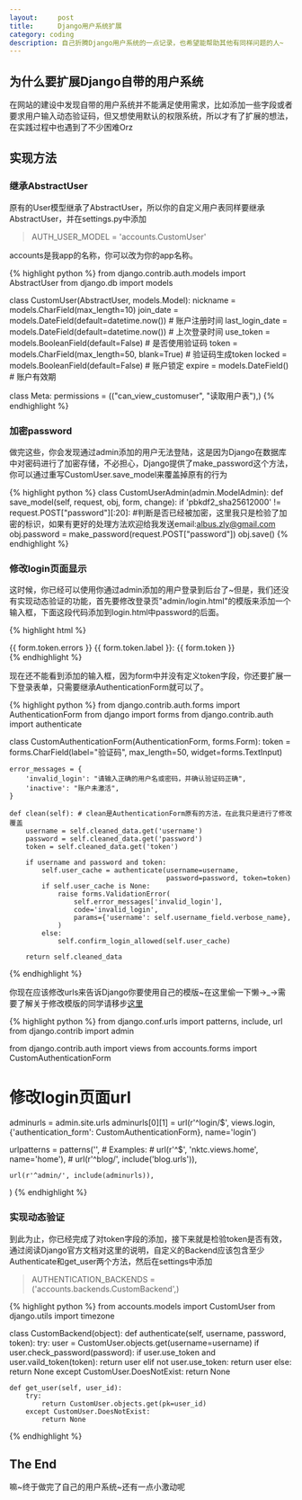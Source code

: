 ```yaml
---
layout:     post
title:      Django用户系统扩展
category: coding
description: 自己折腾Django用户系统的一点记录，也希望能帮助其他有同样问题的人~
---
```


## 为什么要扩展Django自带的用户系统

在网站的建设中发现自带的用户系统并不能满足使用需求，比如添加一些字段或者要求用户输入动态验证码，但又想使用默认的权限系统，所以才有了扩展的想法，在实践过程中也遇到了不少困难Orz

## 实现方法

### 继承AbstractUser

原有的User模型继承了AbstractUser，所以你的自定义用户表同样要继承AbstractUser，并在settings.py中添加

> AUTH_USER_MODEL = 'accounts.CustomUser'

accounts是我app的名称，你可以改为你的app名称。

{% highlight python %}
from django.contrib.auth.models import AbstractUser
from django.db import models

class CustomUser(AbstractUser, models.Model):
   nickname = models.CharField(max_length=10)
   join_date = models.DateField(default=datetime.now()) # 账户注册时间
   last_login_date = models.DateField(default=datetime.now()) # 上次登录时间
   use_token = models.BooleanField(default=False) # 是否使用验证码
   token = models.CharField(max_length=50, blank=True) # 验证码生成token
   locked = models.BooleanField(default=False) # 账户锁定
   expire = models.DateField() # 账户有效期

   class Meta:
       permissions = (("can_view_customuser", "读取用户表"),)
{% endhighlight %}

### 加密password

做完这些，你会发现通过admin添加的用户无法登陆，这是因为Django在数据库中对密码进行了加密存储，不必担心，Django提供了make_password这个方法，你可以通过重写CustomUser.save_model来覆盖掉原有的行为

{% highlight python %}
class CustomUserAdmin(admin.ModelAdmin):
    def save_model(self, request, obj, form, change):
        if 'pbkdf2_sha256$12000$' != request.POST["password"][:20]: #判断是否已经被加密，这里我只是检验了加密的标识，如果有更好的处理方法欢迎给我发送email:albus.zly@gmail.com
            obj.password = make_password(request.POST["password"])
        obj.save()
{% endhighlight %}

### 修改login页面显示

这时候，你已经可以使用你通过admin添加的用户登录到后台了~但是，我们还没有实现动态验证的功能，首先要修改登录页"admin/login.html"的模版来添加一个输入框，下面这段代码添加到login.html中password的后面。

{% highlight html %}
<div class="form-row">
    {{ form.token.errors }}
    <label for="id_token" class="required">{{ form.token.label }}:</label> {{ form.token }}
</div>
{% endhighlight %}

现在还不能看到添加的输入框，因为form中并没有定义token字段，你还要扩展一下登录表单，只需要继承AuthenticationForm就可以了。

{% highlight python %}
from django.contrib.auth.forms import AuthenticationForm
from django import forms
from django.contrib.auth import authenticate

class CustomAuthenticationForm(AuthenticationForm, forms.Form):
    token = forms.CharField(label="验证码", max_length=50, widget=forms.TextInput)

    error_messages = {
        'invalid_login': "请输入正确的用户名或密码，并确认验证码正确",
        'inactive': "账户未激活",
    }

    def clean(self): # clean是AuthenticationForm原有的方法，在此我只是进行了修改覆盖
        username = self.cleaned_data.get('username')
        password = self.cleaned_data.get('password')
        token = self.cleaned_data.get('token')

        if username and password and token:
            self.user_cache = authenticate(username=username,
                                           password=password, token=token)
            if self.user_cache is None:
                raise forms.ValidationError(
                    self.error_messages['invalid_login'],
                    code='invalid_login',
                    params={'username': self.username_field.verbose_name},
                )
            else:
                self.confirm_login_allowed(self.user_cache)

        return self.cleaned_data
{% endhighlight %}

你现在应该修改urls来告诉Django你要使用自己的模版~在这里偷一下懒→_→需要了解关于修改模版的同学请移步[这里][]

{% highlight python %}
from django.conf.urls import patterns, include, url
from django.contrib import admin

from django.contrib.auth import views
from accounts.forms import CustomAuthenticationForm

# 修改login页面url
adminurls = admin.site.urls
adminurls[0][1] = url(r'^login/$', views.login, {'authentication_form': CustomAuthenticationForm}, name='login')

urlpatterns = patterns('',
    # Examples:
    # url(r'^$', 'nktc.views.home', name='home'),
    # url(r'^blog/', include('blog.urls')),

    url(r'^admin/', include(adminurls)),
)
{% endhighlight %}

### 实现动态验证

到此为止，你已经完成了对token字段的添加，接下来就是检验token是否有效，通过阅读Django官方文档对这里的说明，自定义的Backend应该包含至少Authenticate和get_user两个方法，然后在settings中添加

> AUTHENTICATION_BACKENDS = ('accounts.backends.CustomBackend',)

{% highlight python %}
from accounts.models import CustomUser
from django.utils import timezone

class CustomBackend(object):
    def authenticate(self, username, password, token):
        try:
            user = CustomUser.objects.get(username=username)
            if user.check_password(password):
                if user.use_token and user.vaild_token(token):
                    return user
                elif not user.use_token:
                    return user
            else:
                return None
        except CustomUser.DoesNotExist:
            return None

    def get_user(self, user_id):
        try:
            return CustomUser.objects.get(pk=user_id)
        except CustomUser.DoesNotExist:
            return None
{% endhighlight %}

## The End

嘛~终于做完了自己的用户系统~还有一点小激动呢

[这里]: http://www.ibm.com/developerworks/cn/opensource/os-django-admin/index.html